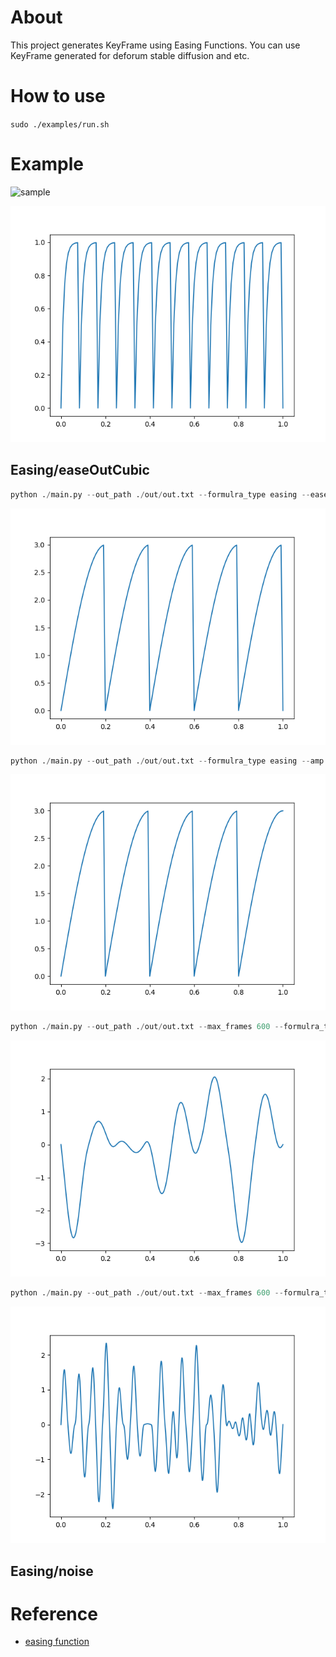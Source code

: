 # About

This project generates KeyFrame using Easing Functions.
You can use KeyFrame generated for deforum stable diffusion and etc.

# How to use

`sudo ./examples/run.sh`

# Example
![sample](./examples/out.gif)

![sample](./examples/keyframe.png)


## Easing/easeOutCubic
```_.py
python ./main.py --out_path ./out/out.txt --formulra_type easing --ease_loop --amp 3.0 --freq 5 --offset 0.0 --easing easeOutCubic --preview
```
![sample](./examples/easeOutCubic_loop.png)

```_.py
python ./main.py --out_path ./out/out.txt --formulra_type easing --amp 3.0 --freq 5 --offset 0.0 --easing easeOutCubic --preview
```
![sample](./examples/easeOutCubic.png)


```_.py
python ./main.py --out_path ./out/out.txt --max_frames 600 --formulra_type noise --amp 3.0 --noise_loop 3 --preview
```
![sample](./examples/noise_3.png)

```_.py
python ./main.py --out_path ./out/out.txt --max_frames 600 --formulra_type noise --amp 3.0 --noise_loop 5 --preview
```
![sample](./examples/noise_5.png)

## Easing/noise

# Reference

- [easing function](https://easings.net/#easeOutExpo "easing function")
